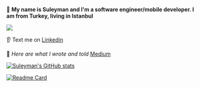 :raising_hand: **My name is Suleyman and I'm a software engineer/mobile developer. I am from Turkey, living in Istanbul** 

![](https://img.shields.io/badge/Code-Kotlin-informational?style=flat&logo=<LOGO_NAME>&logoColor=black&color=yellow)

:ear: Text me on [Linkedin](https://www.linkedin.com/in/basaransuleyman/) 

:gem: *Here are what I wrote and told* [Medium](https://basaransuleyman.medium.com/)

[![Suleyman's GitHub stats](https://github-readme-stats.vercel.app/api?username=basaransuleyman&theme=shadow_red&show_icons=true)](https://github.com/basaransuleyman/github-readme-stats)

[![Readme Card](https://github-readme-stats.vercel.app/api/pin/?username=basaransuleyman&repo=basaransuleyman/Compose-FeatureBase-Multi-Module-Clean-Hexagonal-Architecture-Android-Kotlin&theme=shadow_red)](https://github.com/basaransuleyman/basaransuleyman/Compose-FeatureBase-Multi-Module-Clean-Hexagonal-Architecture-Android-Kotlin)
